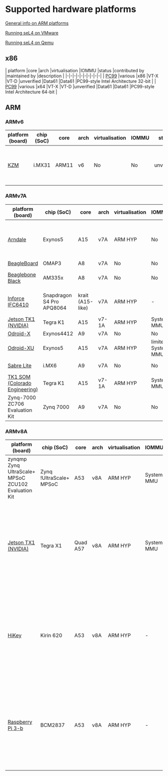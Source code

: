 # Supported hardware platforms

[General info on ARM platforms](GeneralARM)


[Running seL4 on VMware](VMware)

[Running seL4 on Qemu](Qemu)

## x86

| platform |core |arch |virtualisation |IOMMU |status |contributed by |maintained by |description |
|-|-|-|-|-|-|-|-|-|-|
| [PC99](IA32) |various |x86 |VT-X |VT-D |unverified |Data61 |Data61 |PC99-style Intel Architecture 32-bit |
| [PC99](IA32) |various |x64 |VT-X |VT-D |unverified |Data61 |Data61 |PC99-style Intel Architecture 64-bit |

## ARM


### ARMv6

|platform (board) |chip (SoC) |core |arch |virtualisation |IOMMU |status |contributed by |maintained by |description |
|-|-|-|-|-|-|-|-|-|-|
|[KZM](Kzm) |i.MX31 |ARM11 |v6 |No |No |unverified |Data61 |Data61 |original verified version - proof no longer maintained |

### ARMv7A


|platform (board)|chip (SoC)|core|arch|virtualisation |IOMMU |status |contributed by |maintained by |description |
|-|-|-|-|-|-|-|-|-|-|
|[Arndale](arndale) |Exynos5 |A15 |v7A |ARM HYP |No|unverified |Data61 |not regression tested but same SoC as Odroid-XU||
|[BeagleBoard](BeagleBoard) |OMAP3 |A8 |v7A |No|No |unverified |Data61 |Data61 | |
|[Beaglebone Black](Beaglebone) |AM335x |A8 |v7A |No|No |unverified |external |Data61 regression tested | |
|[Inforce IFC6410](IF6410) |Snapdragon S4 Pro APQ8064 | krait (A15-like) |v7A |ARM HYP |- |unverified |Data61 |Data61 |Krait is a Qualcomm reimplementation of Armv7A |
|[Jetson TK1 (NVIDIA)](jetsontk1) |Tegra K1 |A15 |v7-1A |ARM HYP |System MMU |unverified |Data61 |Data61 | |
|[Odroid-X](odroidx) |Exynos4412 |A9 |v7A |No |No |unverified |Data61 |Data61 | |
|[Odroid-XU](odriod-XU) |Exynos5 |A15 |v7A |ARM HYP|limited System MMU |unverified |Data61 |Data61 | |
|[Sabre Lite](sabreLite) |i.MX6 |A9 |v7A |No |No|verified |Data61 |Data61 |current verified version |
|[TK1 SOM (Colorado Engineering)](CEI_TK1_SOM) |Tegra K1 |A15 |v7-1A |ARM HYP |System MMU |unverified |Data61 |Data61 |Small form-factor Tegra K1 |
|Zynq-7000 ZC706 Evaluation Kit |Zynq 7000 |A9 |v7A |No |No |unverified|Data61 |Data61 | |

### ARMv8A


|platform (board) |chip (SoC) |core |arch|virtualisation |IOMMU |status |contributed by |maintained by |description |
|-|-|-|-|-|-|-|-|-|-|
|zynqmp Zynq UltraScale+ MPSoC ZCU102 Evaluation Kit |Zynq !UltraScale+ MPSoC |A53 |v8A |ARM HYP |System MMU |unverified |[DornerWorks](http://dornerworks.com/) |Data61 | |
|[Jetson TX1 (NVIDIA) ](jetsontx1) | Tegra X1 |Quad A57 |v8A |ARM HYP |System MMU |unverified |Data61 |Data61 | A57 has hardware support for AArch32 and AArch64. The 64-bit seL4 kernel has been ported to this board, but ''not the 32-bit kernel''. |
|[HiKey](HiKey) |Kirin 620 |A53 |v8A |ARM HYP |- |unverified |Data61 |Data61 | A53 has hardware support for AArch32 and AArch64. The 64-bit seL4 kernel has been ported to this board, but ''not the 32-bit kernel''. |
|[Raspberry Pi 3-b](Rpi3)|BCM2837 |A53 |v8A |ARM HYP |- |unverified |Data61 |Data61 | A53 has hardware support for AArch32 and AArch64. The 64-bit seL4 kernel has been ported to this board, but ''not the 32-bit kernel''.|
